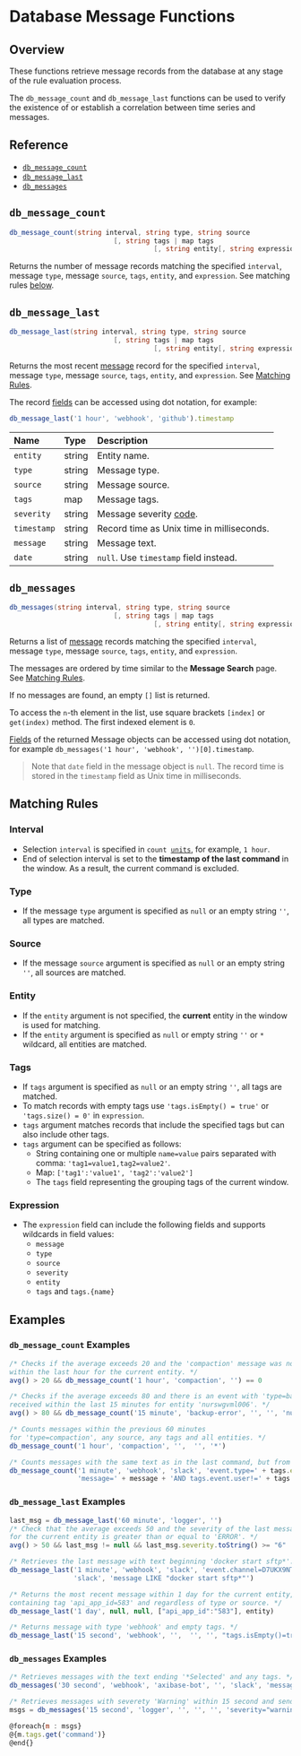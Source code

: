 # Database Message Functions

## Overview

These functions retrieve message records from the database at any stage of the rule evaluation process.

The `db_message_count` and `db_message_last` functions can be used to verify the existence of or establish a correlation between time series and messages.

## Reference

* [`db_message_count`](#db_message_count)
* [`db_message_last`](#db_message_last)
* [`db_messages`](#db_messages)

## `db_message_count`

```csharp
db_message_count(string interval, string type, string source
                          [, string tags | map tags
                                    [, string entity[, string expression]]]) long
```

Returns the number of message records matching the specified `interval`, message `type`, message `source`, `tags`, `entity`, and `expression`. See matching rules [below](#matching-rules).

## `db_message_last`

```csharp
db_message_last(string interval, string type, string source
                          [, string tags | map tags
                                    [, string entity[, string expression]]]) Message
```

Returns the most recent [message](../api/data/messages/query.md) record for the specified `interval`, message `type`, message `source`, `tags`, `entity`, and `expression`. See [Matching Rules](#matching-rules).

The record [fields](../api/data/messages/query.md#fields) can be accessed using dot notation, for example:

```javascript
db_message_last('1 hour', 'webhook', 'github').timestamp
```

| **Name**  | **Type** | **Description**  |
|:---|:---|:---|
| `entity` | string | Entity name. |
| `type`       |  string   | Message type. |
| `source`       |  string   | Message source. |
| `tags`          | map  | Message tags.|
| `severity`     |  string   | Message severity [code](../shared/severity.md). |
| `timestamp`   |  string   | Record time as Unix time in milliseconds.|
| `message` | string | Message text. |
| `date` | string | `null`. Use `timestamp` field instead. |

## `db_messages`

```csharp
db_messages(string interval, string type, string source
                          [, string tags | map tags
                                    [, string entity[, string expression]]]) [Message]
```

Returns a list of [message](../api/data/messages/query.md) records matching the specified `interval`, message `type`, message `source`, `tags`, `entity`, and `expression`.

The messages are ordered by time similar to the **Message Search** page. See [Matching Rules](#matching-rules).

If no messages are found, an empty `[]` list is returned.

To access the `n`-th element in the list, use square brackets `[index]` or `get(index)` method. The first indexed element is `0`.

[Fields](../api/data/messages/query.md#fields-1) of the returned Message objects can be accessed using dot notation, for example `db_messages('1 hour', 'webhook', '')[0].timestamp`.

> Note that `date` field in the message object is `null`. The record time is stored in the `timestamp` field as Unix time in milliseconds.

## Matching Rules

### Interval

* Selection `interval` is specified in <code>count [units](../shared/calendar.md#interval-units)</code>, for example, `1 hour`.
* End of selection interval is set to the **timestamp of the last command** in the window. As a result, the current command is excluded.

### Type

* If the message `type` argument is specified as `null` or an empty string `''`, all types are matched.

### Source

* If the message `source` argument is specified as `null` or an empty string `''`, all sources are matched.

### Entity

* If the `entity` argument is not specified, the **current** entity in the window is used for matching.
* If the `entity` argument is specified as `null` or empty string `''` or `*` wildcard, all entities are matched.

### Tags

* If `tags` argument is specified as `null` or an empty string `''`, all tags are matched.
* To match records with empty tags use `'tags.isEmpty() = true'` or `'tags.size() = 0'` in `expression`.
* `tags` argument matches records that include the specified tags but can also include other tags.
* `tags` argument can be specified as follows:
  * String containing one or multiple `name=value` pairs separated with comma: `'tag1=value1,tag2=value2'`.
  * Map: `['tag1':'value1', 'tag2':'value2']`
  * The `tags` field representing the grouping tags of the current window.

### Expression

* The `expression` field can include the following fields and supports wildcards in field values:
  * `message`
  * `type`
  * `source`
  * `severity`
  * `entity`
  * `tags` and `tags.{name}`

## Examples

### `db_message_count` Examples

```javascript
/* Checks if the average exceeds 20 and the 'compaction' message was not received
within the last hour for the current entity. */
avg() > 20 && db_message_count('1 hour', 'compaction', '') == 0

/* Checks if the average exceeds 80 and there is an event with 'type=backup-error'
received within the last 15 minutes for entity 'nurswgvml006'. */
avg() > 80 && db_message_count('15 minute', 'backup-error', '', '', 'nurswgvml006') > 0

/* Counts messages within the previous 60 minutes
for 'type=compaction', any source, any tags and all entities. */
db_message_count('1 hour', 'compaction', '',  '', '*')

/* Counts messages with the same text as in the last command, but from different users. */
db_message_count('1 minute', 'webhook', 'slack', 'event.type=' + tags.event.type, entity,
                 'message=' + message + 'AND tags.event.user!=' + tags.event.user)
```

### `db_message_last` Examples

```javascript
last_msg = db_message_last('60 minute', 'logger', '')
/* Check that the average exceeds 50 and the severity of the last message with type 'logger'
for the current entity is greater than or equal to 'ERROR'. */
avg() > 50 && last_msg != null && last_msg.severity.toString() >= "6"
```

```javascript
/* Retrieves the last message with text beginning 'docker start sftp*'. */
db_message_last('1 minute', 'webhook', 'slack', 'event.channel=D7UKX9NTG,event.type=message',
                'slack', 'message LIKE "docker start sftp*"')

/* Returns the most recent message within 1 day for the current entity,
containing tag 'api_app_id=583' and regardless of type or source. */
db_message_last('1 day', null, null, ["api_app_id":"583"], entity)

/* Returns message with type 'webhook' and empty tags. */
db_message_last('15 second', 'webhook', '',  '', '', "tags.isEmpty()=true")
```

### `db_messages` Examples

```javascript
/* Retrieves messages with the text ending '*Selected' and any tags. */
db_messages('30 second', 'webhook', 'axibase-bot', '', 'slack', 'message LIKE "*Selected"')
```

```javascript
/* Retrieves messages with severety 'Warning' within 15 second and send values of 'command' tag in notification. */
msgs = db_messages('15 second', 'logger', '', '', '', 'severity="warning"')

@foreach{m : msgs}
@{m.tags.get('command')}
@end{}
```
